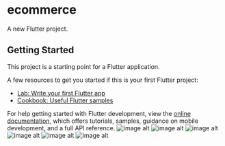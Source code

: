 # ecommerce

A new Flutter project.

## Getting Started

This project is a starting point for a Flutter application.

A few resources to get you started if this is your first Flutter project:

- [Lab: Write your first Flutter app](https://docs.flutter.dev/get-started/codelab)
- [Cookbook: Useful Flutter samples](https://docs.flutter.dev/cookbook)

For help getting started with Flutter development, view the
[online documentation](https://docs.flutter.dev/), which offers tutorials,
samples, guidance on mobile development, and a full API reference.
![image alt](https://github.com/vishn-Mk/ecommerce1/blob/master/WhatsApp%20Image%202024-09-30%20at%2013.04.40_b12b8ed4.jpg?raw=true)
![image alt](https://github.com/vishn-Mk/ecommerce1/blob/master/login.jpg?raw=true)
![image alt](https://github.com/vishn-Mk/ecommerce1/blob/master/homepage.jpg?raw=true)
![image alt](https://github.com/vishn-Mk/ecommerce1/blob/master/WhatsApp%20Image%202024-09-30%20at%2013.04.41_ddbecfa6.jpg?raw=true)
![image alt](https://github.com/vishn-Mk/ecommerce1/blob/master/WhatsApp%20Image%202024-09-30%20at%2013.04.41_e1c69d80.jpg?raw=true)
![image alt](https://github.com/vishn-Mk/ecommerce1/blob/master/chatbotgemini.jpg?raw=true)
